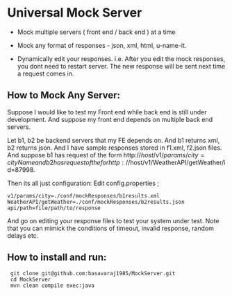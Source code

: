 Universal Mock Server
=====================

  - Mock multiple servers ( front end / back end ) at a time
  
  - Mock any format of responses - json, xml, html, u-name-it.
 
  - Dynamically edit your responses. i.e. After you edit the mock responses, you dont need to restart server. The new response will be sent next time a request comes in.
    
    
## How to Mock Any Server:
Suppose I would like to test my Front end while back end is still under development. And suppose my front end depends on multiple back end servers.

Let b1, b2 be backend servers that my FE depends on. And b1 returns xml,  b2 returns json. And I have sample responses stored in f1.xml, f2.json files. And suppose b1 has request of the form http://$host/v1/params/city=cityName and b2 has request of the for http://$host/v1/WeatherAPI/getWeather/id=87998.

Then its all just configuration:
Edit config.properties ;

    v1/params/city=./conf/mockResponses/b1results.xml  
    WeatherAPI/getWeather=./conf/mockResponses/b2results.json
    api/path=file/path/to/response
    
And go on editing your response files to test your system under test. Note that you can mimick the conditions of timeout, invalid response, random delays etc.

## How to install and run:
   ```
    git clone git@github.com:basavaraj1985/MockServer.git
    cd MockServer
    mvn clean compile exec:java
   ```
